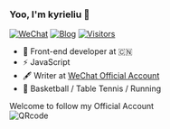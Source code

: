 ### Yoo, I'm kyrieliu 👋

[![WeChat](https://img.shields.io/badge/WeChat-Click%20to%20follow-%2307C160)](https://camo.githubusercontent.com/8ff07c44e0cd1a6155a210ac9bb1903be4dcf591e9537cc50709585827784100/68747470733a2f2f6b797269656c69752e636e2f696d616765732f7172636f6465322e6a7067)
[![Blog](https://img.shields.io/badge/Blog-Almost%20abandoned-blue)](https://kyrieliu.cn)
[![Visitors](https://visitor-count-badge.herokuapp.com/total.svg?repo_id=${KKKyrie})](https://kyrieliu.cn)


- 🍻 Front-end developer at 🇨🇳 
- ⚡ JavaScript
- 🖋 Writer at [WeChat Official Account](https://camo.githubusercontent.com/8ff07c44e0cd1a6155a210ac9bb1903be4dcf591e9537cc50709585827784100/68747470733a2f2f6b797269656c69752e636e2f696d616765732f7172636f6465322e6a7067)
- 🏃 Basketball / Table Tennis / Running  

  
 Welcome to follow my Official Account  
 ![QRcode](https://kyrieliu.cn/images/qrcode2.jpg)
